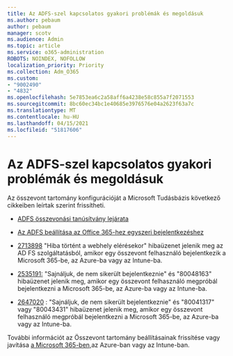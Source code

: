 ```yaml
---
title: Az ADFS-szel kapcsolatos gyakori problémák és megoldásuk
ms.author: pebaum
author: pebaum
manager: scotv
ms.audience: Admin
ms.topic: article
ms.service: o365-administration
ROBOTS: NOINDEX, NOFOLLOW
localization_priority: Priority
ms.collection: Adm_O365
ms.custom:
- "9002490"
- "4832"
ms.openlocfilehash: 5e7853ea6c2a58aff6a4238e58c855a7f2071553
ms.sourcegitcommit: 8bc60ec34bc1e40685e3976576e04a2623f63a7c
ms.translationtype: MT
ms.contentlocale: hu-HU
ms.lasthandoff: 04/15/2021
ms.locfileid: "51817606"
---
```

# <a name="common-issues-and-resolutions-for-adfs"></a>Az ADFS-szel kapcsolatos gyakori problémák és megoldásuk

Az összevont tartomány konfigurációját a Microsoft Tudásbázis következő cikkeiben leírtak szerint frissítheti.

- [ADFS összevonási tanúsítvány lejárata](adfs-federation-certificate-expiring.md)

- [Az ADFS beállítása az Office 365-hez egyszeri bejelentkezéshez](https://docs.microsoft.com/office365/troubleshoot/active-directory/set-up-adfs-for-single-sign-on)

- [2713898](https://support.microsoft.com/help/2713898)  "Hiba történt a webhely elérésekor" hibaüzenet jelenik meg az AD FS szolgáltatásból, amikor egy összevont felhasználó bejelentkezik a Microsoft 365-be, az Azure-ba vagy az Intune-ba.

- [2535191:](https://support.microsoft.com/help/2535191) "Sajnáljuk, de nem sikerült bejelentkeznie" és "80048163" hibaüzenet jelenik meg, amikor egy összevont felhasználó megpróbál bejelentkezni a Microsoft 365-be, az Azure-ba vagy az Intune-ba.

- [2647020](https://support.microsoft.com/help/2647020)   : "Sajnáljuk, de nem sikerült bejelentkeznie" és "80041317" vagy "80043431" hibaüzenet jelenik meg, amikor egy összevont felhasználó megpróbál bejelentkezni a Microsoft 365-be, az Azure-ba vagy az Intune-ba.

További információt az Összevont tartomány beállításainak frissítése vagy javítása [a Microsoft 365-ben,](https://docs.microsoft.com/office365/troubleshoot/active-directory/update-federated-domain-office-365)az Azure-ban vagy az Intune-ban.
